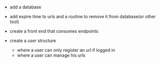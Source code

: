 - add a database

- add expire time to urls and a routine to remove it from database(or other tool)

- create a front end that consumes endpoints

- create a user structure
  - where a user can only register an url if logged in
  - where a user can manage his urls

